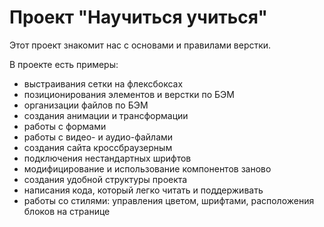 # Проект "Научиться учиться"
Этот проект знакомит нас с основами и правилами верстки.

В проекте есть примеры:
* выстраивания сетки на флексбоксах
* позиционирования элементов и верстки по БЭМ
* организации файлов по БЭМ
* создания анимации и трансформации
* работы с формами
* работы с видео- и аудио-файлами
* создания сайта кроссбраузерным
* подключения нестандартных шрифтов
* модифицирование и использование компонентов заново
* создания удобной структуры проекта
* написания кода, который легко читать и поддерживать
* работы со стилями: управления цветом, шрифтами, расположения блоков на странице
